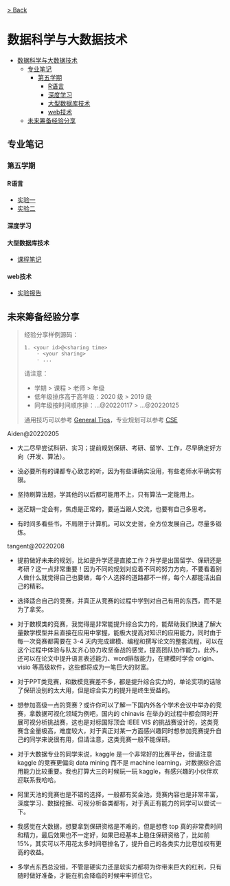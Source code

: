 [> Back](../README.md)

# 数据科学与大数据技术

- [数据科学与大数据技术](#数据科学与大数据技术)
  - [专业笔记](#专业笔记)
    - [第五学期](#第五学期)
      - [R语言](#r语言)
      - [深度学习](#深度学习)
      - [大型数据库技术](#大型数据库技术)
      - [web技术](#web技术)
  - [未来筹备经验分享](#未来筹备经验分享)



## 专业笔记

### 第五学期

#### R语言

- [实验一](R-language/experiment-1.md)
- [实验二](R-language/experiment-2.md)

#### 深度学习

#### 大型数据库技术
- [课程笔记](Oracle)

#### web技术

- [实验报告](Web-technology/web-lab-report.md)





## 未来筹备经验分享

> 经验分享样例源码：
>
> ```
> 1. <your id>@<sharing time>
>     - <your sharing>
>     - ...
> ```
>
> 请注意：
>
> - 学期 > 课程 > 老师 > 年级
> - 低年级排序高于高年级：2020 级 > 2019 级
> - 同年级按时间顺序排：...@20220117 > ...@20220125
>
> 通用技巧可以参考 [General Tips](../../global/GENERALTIPS.md)，专业规划可以参考 [CSE](../README.md#3-专业规划经验分享)



Aiden@20220205

- 大二尽早尝试科研、实习；提前规划保研、考研、留学、工作，尽早确定好方向（开发、算法）。

- 没必要所有的课都专心致志的听，因为有些课确实没用，有些老师水平确实有限。

- 坚持刷算法题，学其他的以后都可能用不上，只有算法一定能用上。

- 迷茫期一定会有，焦虑是正常的，要适当跟人交流，也要有自己多思考。

- 有时间多看些书，不局限于计算机，可以文史哲，全方位发展自己，尽量多锻炼。

  
tangent@20220208

- 提前做好未来的规划，比如是升学还是直接工作？升学是出国留学、保研还是考研？这一点非常重要！因为不同的规划对应着不同的努力方向，不要看着别人做什么就觉得自己也要做，每个人选择的道路都不一样，每个人都能活出自己的精彩。

- 选择适合自己的竞赛，并真正从竞赛的过程中学到对自己有用的东西，而不是为了拿奖。
 
- 对于数模类的竞赛，我觉得是非常能提升综合实力的，能帮助我们快速了解大量数学模型并且直接在应用中掌握，能极大提高对知识的应用能力，同时由于每一次竞赛都需要在 3-4 天内完成建模、编程和撰写论文的整套流程，可以在这个过程中体验与队友齐心协力攻坚奋战的感觉，提高团队协作能力。此外，还可以在论文中提升语言表述能力、word排版能力，在建模时学会 origin、visio 等高级软件，这些都将成为一笔巨大的财富。

- 对于PPT类竞赛，和数模竞赛差不多，都是提升综合实力的，单论奖项的话除了保研没别的太大用，但是综合实力的提升是终生受益的。

- 想参加高级一点的竞赛？或许你可以了解一下国内外各个学术会议中举办的竞赛，拿数据可视化领域为例吧，国内的 chinavis 在举办的过程中都会同时开展可视分析挑战赛，这也是对标国际顶会 IEEE VIS 的挑战赛设计的，这类竞赛含金量极高，难度较大，对于真正对某一方面感兴趣同时想参加竞赛提升自己的同学来说很有用，但请注意，这类竞赛一般不能保研。
  
- 对于大数据专业的同学来说，kaggle 是一个非常好的比赛平台，但请注意 kaggle 的竞赛更偏向 data mining 而不是 machine learning，对数据综合运用能力比较重要。我也打算大三的时候玩一玩 kaggle，有感兴趣的小伙伴欢迎联系我哈哈。

- 阿里天池的竞赛也是不错的选择，一般都有奖金池，竞赛内容也是非常丰富，深度学习、数据挖掘、可视分析各类都有，对于真正有能力的同学可以尝试一下。

- 我感觉在大数据，想要拿到保研资格是不难的，但是想卷 top 真的非常费时间和精力，最后效果也不一定好，如果已经基本上稳住保研资格了，比如前15%，其实可以不用花太多时间卷排名了，提升自己的各类实力比卷加权有更高的收益。

- 多学点东西总没错，不管是硬实力还是软实力都将为你带来巨大的红利，只有随时做好准备，才能在机会降临的时候牢牢抓住它。

